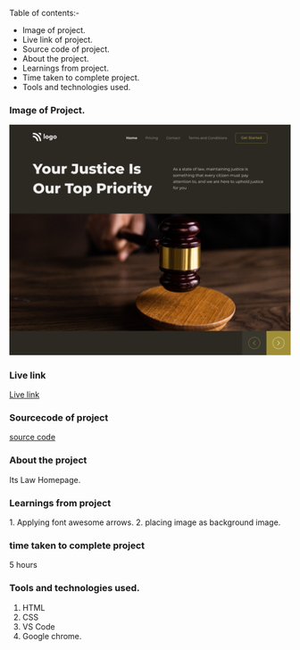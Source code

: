 Table of contents:-
- Image of project.
- Live link of project.
- Source code of project.      
- About the project.
- Learnings from project.
- Time taken to complete project.
- Tools and technologies used.

### Image of Project.
![image](./thumbnail.png)

### Live link
[Live link](https://law-homepage-project3.netlify.app/)

### Sourcecode of project
[source code](https://github.com/Dishita-Roy/Full-stack-javascript-Project-3)

### About the project
<p>Its Law Homepage.</p>

### Learnings from project
<p>1. Applying font awesome arrows.
2. placing image as background image.
</p>

### time taken to complete project
<p>5 hours</p>

### Tools and technologies used.
1. HTML
2. CSS
3. VS Code
4. Google chrome.
